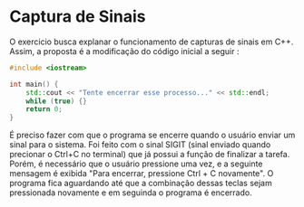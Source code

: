 # Captura de Sinais
O exercicio busca explanar o funcionamento de capturas de sinais em C++. Assim, a proposta é a modificação do código inicial a seguir :
``` c++
#include <iostream>

int main() {
    std::cout << "Tente encerrar esse processo..." << std::endl;
    while (true) {}
    return 0;
}
```

É preciso fazer com que o programa se encerre quando o usuário enviar um sinal para o sistema. Foi feito com o sinal SIGIT (sinal enviado quando precionar o Ctrl+C no terminal) que já possui a função de finalizar a tarefa. Porém, é necessário que o usuário pressione uma vez, e a seguinte mensagem é exibida "Para encerrar, pressione Ctrl + C novamente". O programa fica aguardando até que a combinação dessas teclas sejam pressionada novamente e em seguinda o programa é encerrado.
